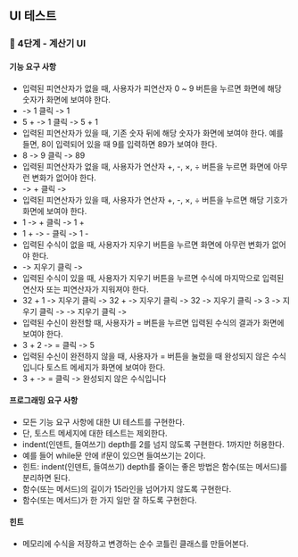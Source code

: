 ## UI 테스트

### 🚀 4단계 - 계산기 UI

#### 기능 요구 사항

- 입력된 피연산자가 없을 때, 사용자가 피연산자 0 ~ 9 버튼을 누르면 화면에 해당 숫자가 화면에 보여야 한다.
 - -> 1 클릭 -> 1
 - 5 + -> 1 클릭 -> 5 + 1
- 입력된 피연산자가 있을 때, 기존 숫자 뒤에 해당 숫자가 화면에 보여야 한다. 예를 들면, 8이 입력되어 있을 때 9를 입력하면 89가 보여야 한다.
 - 8 -> 9 클릭 -> 89
- 입력된 피연산자가 없을 때, 사용자가 연산자 +, -, ×, ÷ 버튼을 누르면 화면에 아무런 변화가 없어야 한다.
 - -> + 클릭 ->
- 입력된 피연산자가 있을 때, 사용자가 연산자 +, -, ×, ÷ 버튼을 누르면 해당 기호가 화면에 보여야 한다.
 - 1 -> + 클릭 -> 1 +
 - 1 + -> - 클릭 -> 1 -
- 입력된 수식이 없을 때, 사용자가 지우기 버튼을 누르면 화면에 아무런 변화가 없어야 한다.
 - -> 지우기 클릭 ->
- 입력된 수식이 있을 때, 사용자가 지우기 버튼을 누르면 수식에 마지막으로 입력된 연산자 또는 피연산자가 지워져야 한다.
 - 32 + 1 -> 지우기 클릭 -> 32 + -> 지우기 클릭 -> 32 -> 지우기 클릭 -> 3 -> 지우기 클릭 ->  -> 지우기 클릭 ->
- 입력된 수신이 완전할 때, 사용자가 = 버튼을 누르면 입력된 수식의 결과가 화면에 보여야 한다.
 - 3 + 2 -> = 클릭 -> 5
- 입력된 수신이 완전하지 않을 때, 사용자가 = 버튼을 눌렀을 때 완성되지 않은 수식입니다 토스트 메세지가 화면에 보여야 한다.
 - 3 + -> = 클릭 -> 완성되지 않은 수식입니다

#### 프로그래밍 요구 사항

- 모든 기능 요구 사항에 대한 UI 테스트를 구현한다.
 - 단, 토스트 메세지에 대한 테스트는 제외한다.
- indent(인덴트, 들여쓰기) depth를 2를 넘지 않도록 구현한다. 1까지만 허용한다.
 - 예를 들어 while문 안에 if문이 있으면 들여쓰기는 2이다.
 - 힌트: indent(인덴트, 들여쓰기) depth를 줄이는 좋은 방법은 함수(또는 메서드)를 분리하면 된다.
- 함수(또는 메서드)의 길이가 15라인을 넘어가지 않도록 구현한다.
 - 함수(또는 메서드)가 한 가지 일만 잘 하도록 구현한다.

#### 힌트

- 메모리에 수식을 저장하고 변경하는 순수 코틀린 클래스를 만들어본다.